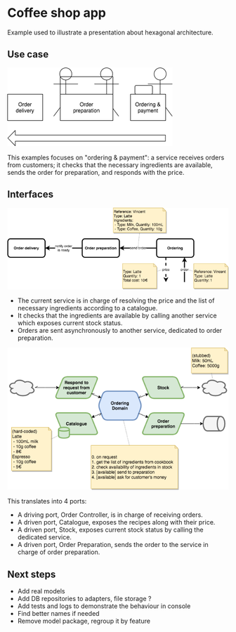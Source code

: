 # Coffee shop app

Example used to illustrate a presentation about hexagonal architecture. 

## Use case

![Use case](./doc/img/Use_case.png)

This examples focuses on "ordering & payment": a service receives orders from customers; 
it checks that the necessary ingredients are available, sends the order for preparation, and responds with the price.

## Interfaces

![Interfaces](./doc/img/Interfaces.png)

* The current service is in charge of resolving the price and the list of necessary ingredients according to a catalogue.
* It checks that the ingredients are available by calling another service which exposes current stock status.
* Orders are sent asynchronously to another service, dedicated to order preparation. 

![Adapters](./doc/img/Adapters.png)

This translates into 4 ports:
* A driving port, Order Controller, is in charge of receiving orders.
* A driven port, Catalogue, exposes the recipes along with their price.
* A driven port, Stock, exposes current stock status by calling the dedicated service.
* A driven port, Order Preparation, sends the order to the service in charge of order preparation.

## Next steps

- Add real models
- Add DB repositories to adapters, file storage ?
- Add tests and logs to demonstrate the behaviour in console
- Find better names if needed
- Remove model package, regroup it by feature
